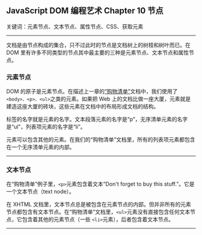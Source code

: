 ## JavaScript DOM 编程艺术 Chapter 10 节点

关键词：元素节点、文本节点、属性节点、CSS、获取元素

---

文档是由节点构成的集合，只不过此时的节点是文档树上的树枝和树叶而已。在 DOM 里有许多不同类型的节点其中最主要的三种是元素节点、文本节点和属性节点。

### 元素节点

DOM 的原子是元素节点。在描述上一章的[“购物清单”](https://github.com/Virgil0113/JavaScript-Foundation-Notes/blob/master/JavaScriptDomCode/Demo1/demo1.html)文档中，我们使用了 `<body>、<p>、<ul>`之类的元素。如果把 Web 上的文档比做一座大厦，元素就是建造这座大厦的砖块，这些元素在文档中的布局形成文档的结构。

标签的名字就是元素的名字。文本段落元素的名字是“p”，无序清单元素的名字是“ul”，列表项元素的名字是“li”。

元素可以包含其他的元素。在我们的“购物清单”文档里，所有的列表项元素都包含在一个无序清单元素的内部。

---

### 文本节点

在“购物清单”例子里，`<p>`元素包含着文本“Don't forget to buy this stuff.”。它是一个文本节点（text node）。

在 XHTML 文档里，文本节点总是被包含在元素节点的内部。但并非所有的元素节点都包含有文本节点。在“购物清单”文档里，`<ul>`元素没有直接包含任何文本节点，它包含着其他的元素节点（一些 `<li>`元素），后者包含着文本节点。

---

